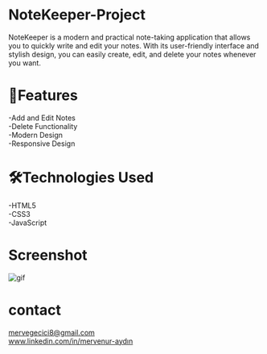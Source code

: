 # NoteKeeper-Project

NoteKeeper is a modern and practical note-taking application that allows you to quickly write and edit your notes. With its user-friendly interface and stylish design, you can easily create, edit, and delete your notes whenever you want.


 # 🚀Features

-Add and Edit Notes <br>
-Delete Functionality <br>
-Modern Design <br>
-Responsive Design <br>

# 🛠️Technologies Used
-HTML5 <br>
-CSS3 <br>
-JavaScript <br>
# Screenshot

![gif](https://github.com/user-attachments/assets/1842553a-e167-4dab-baa7-0638e7f4f6e7)

# contact
mervegecici8@gmail.com <br> 
www.linkedin.com/in/mervenur-aydın
